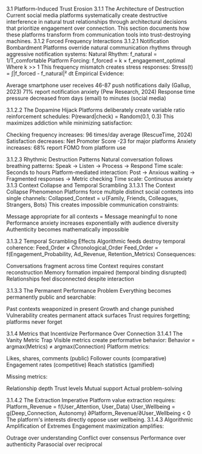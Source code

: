 3.1 Platform-Induced Trust Erosion
3.1.1 The Architecture of Destruction
Current social media platforms systematically create destructive interference in natural trust relationships through architectural decisions that prioritize engagement over connection. This section documents how these platforms transform from communication tools into trust-destroying machines.
3.1.2 Forced Frequency Interactions
3.1.2.1 Notification Bombardment
Platforms override natural communication rhythms through aggressive notification systems:
Natural Rhythm: f_natural = 1/T_comfortable
Platform Forcing: f_forced = k × f_engagement_optimal
Where k >> 1
This frequency mismatch creates stress responses:
Stress(t) = ∫|f_forced - f_natural|² dt
Empirical Evidence:

Average smartphone user receives 46-87 push notifications daily (Gallup, 2023)
71% report notification anxiety (Pew Research, 2024)
Response time pressure decreased from days (email) to minutes (social media)

3.1.2.2 The Dopamine Hijack
Platforms deliberately create variable ratio reinforcement schedules:
P(reward|check) = Random(0.1, 0.3)
This maximizes addiction while minimizing satisfaction:

Checking frequency increases: 96 times/day average (RescueTime, 2024)
Satisfaction decreases: Net Promoter Score -23 for major platforms
Anxiety increases: 68% report FOMO from platform use

3.1.2.3 Rhythmic Destruction Patterns
Natural conversation follows breathing patterns:
Speak → Listen → Process → Respond
Time scale: Seconds to hours
Platform-mediated interaction:
Post → Anxious waiting → Fragmented responses → Metric checking
Time scale: Continuous anxiety
3.1.3 Context Collapse and Temporal Scrambling
3.1.3.1 The Context Collapse Phenomenon
Platforms force multiple distinct social contexts into single channels:
Collapsed_Context = ∪{Family, Friends, Colleagues, Strangers, Bots}
This creates impossible communication constraints:

Message appropriate for all contexts = Message meaningful to none
Performance anxiety increases exponentially with audience diversity
Authenticity becomes mathematically impossible

3.1.3.2 Temporal Scrambling Effects
Algorithmic feeds destroy temporal coherence:
Feed_Order ≠ Chronological_Order
Feed_Order = f(Engagement_Probability, Ad_Revenue, Retention_Metrics)
Consequences:

Conversations fragment across time
Context requires constant reconstruction
Memory formation impaired (temporal binding disrupted)
Relationships feel disconnected despite interaction

3.1.3.3 The Permanent Performance Problem
Everything becomes permanently public and searchable:

Past contexts weaponized in present
Growth and change punished
Vulnerability creates permanent attack surfaces
Trust requires forgetting; platforms never forget

3.1.4 Metrics that Incentivize Performance Over Connection
3.1.4.1 The Vanity Metric Trap
Visible metrics create performative behavior:
Behavior = argmax(Metrics) ≠ argmax(Connection)
Platform metrics:

Likes, shares, comments (public)
Follower counts (comparative)
Engagement rates (competitive)
Reach statistics (gamified)

Missing metrics:

Relationship depth
Trust levels
Mutual support
Actual problem-solving

3.1.4.2 The Extraction Imperative
Platform value extraction requires:
Platform_Revenue = f(User_Attention, User_Data)
User_Wellbeing = g(Deep_Connection, Autonomy)
∂Platform_Revenue/∂User_Wellbeing < 0
The platform's interests directly oppose user wellbeing.
3.1.4.3 Algorithmic Amplification of Extremes
Engagement maximization amplifies:

Outrage over understanding
Conflict over consensus
Performance over authenticity
Parasocial over reciprocal
